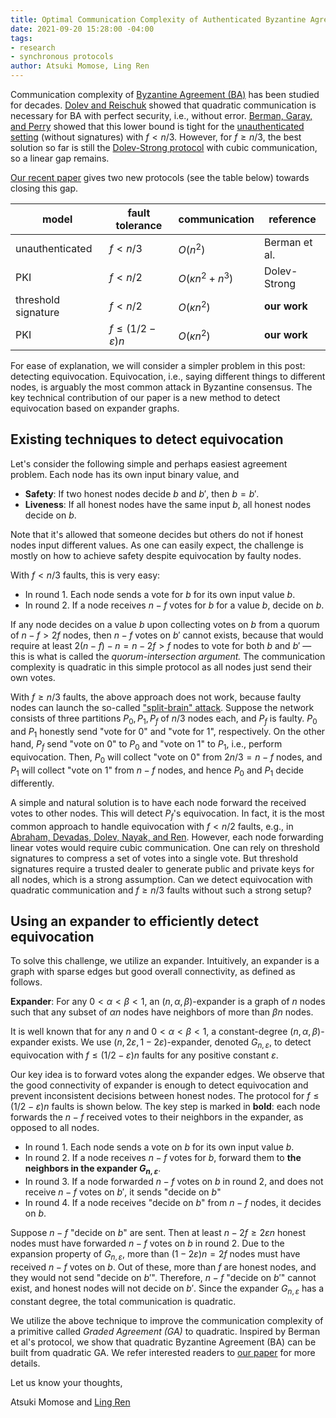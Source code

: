 ```yaml
---
title: Optimal Communication Complexity of Authenticated Byzantine Agreement
date: 2021-09-20 15:28:00 -04:00
tags:
- research
- synchronous protocols
author: Atsuki Momose, Ling Ren
---
```


Communication complexity of [Byzantine Agreement (BA)](https://decentralizedthoughts.github.io/2020-09-14-broadcast-from-agreement-and-agreement-from-broadcast/) has been studied for decades. [Dolev and Reischuk](https://decentralizedthoughts.github.io/2019-08-16-byzantine-agreement-needs-quadratic-messages/) showed that quadratic communication is necessary for BA with perfect security, i.e., without error. [Berman, Garay, and Perry](https://dl.acm.org/doi/10.5555/166961.167018) showed that this lower bound is tight for the [unauthenticated setting](https://decentralizedthoughts.github.io/2019-08-02-byzantine-agreement-is-impossible-for-$n-slash-leq-3-f$-is-the-adversary-can-easily-simulate/) (without signatures) with $f < n/3$. However, for $f \ge n/3$, the best solution so far is still the [Dolev-Strong protocol](https://decentralizedthoughts.github.io/2019-12-22-dolev-strong/) with cubic communication, so a linear gap remains. 

[Our recent paper](https://arxiv.org/abs/2007.13175) gives two new protocols (see the table below) towards closing this gap. 

| model               | fault tolerance              | communication         | reference     |
| ------------------- | ---------------------------- | --------------------- | ------------- |
| unauthenticated     | $f < n/3$                  | $O(n^2)$              | Berman et al. |
| PKI                 | $f < n/2$                    | $O(\kappa n^2 + n^3)$ | Dolev-Strong  |
| threshold signature | $f < n/2$                    | $O(\kappa n^2)$       | **our work**  |
| PKI                 | $f \le (1/2 - \varepsilon)n$ | $O(\kappa n^2)$       | **our work**  |

For ease of explanation, we will consider a simpler problem in this post: detecting equivocation. Equivocation, i.e., saying different things to different nodes, is arguably the most common attack in Byzantine consensus. The key technical contribution of our paper is a new method to detect equivocation based on expander graphs. 

## Existing techniques to detect equivocation 

Let's consider the following simple and perhaps easiest agreement problem. Each node has its own input binary value, and

- **Safety**: If two honest nodes decide $b$ and $b'$, then $b = b'$.
- **Liveness**: If all honest nodes have the same input $b$, all honest nodes decide on $b$.
 
Note that it's allowed that someone decides but others do not if honest nodes input different values. As one can easily expect, the challenge is mostly on how to achieve safety despite equivocation by faulty nodes.


With $f < n/3$ faults, this is very easy:

- In round 1. Each node sends a vote for $b$ for its own input value $b$.
- In round 2. If a node receives $n-f$ votes for $b$ for a value $b$, decide on $b$.

If any node decides on a value $b$ upon collecting votes on $b$ from a quorum of $n-f > 2f$ nodes, then $n-f$ votes on $b'$ cannot exists, because that would require at least $2(n-f) - n = n-2f > f$ nodes to vote for both $b$ and $b'$ — this is what is called the *quorum-intersection argument.* The communication complexity is quadratic in this simple protocol as all nodes just send their own votes.


With $f \ge n/3$ faults, the above approach does not work, because faulty nodes can launch the so-called ["split-brain" attack](https://decentralizedthoughts.github.io/2019-06-25-on-the-impossibility-of-byzantine-agreement-for-n-equals-3f-in-partial-synchrony/). Suppose the network consists of three partitions $P_0, P_1, P_f$ of $n/3$ nodes each, and $P_f$ is faulty. $P_0$ and $P_1$ honestly send "vote for 0" and "vote for 1", respectively. On the other hand, $P_f$ send "vote on 0" to $P_0$ and "vote on 1" to $P_1$, i.e., perform equivocation. Then, $P_0$ will collect "vote on 0" from $2n/3 = n-f$ nodes, and $P_1$ will collect "vote on 1" from $n-f$ nodes, and hence $P_0$ and $P_1$ decide differently.


A simple and natural solution is to have each node forward the received votes to other nodes. This will detect $P_f$'s equivocation. In fact, it is the most common approach to handle equivocation with $f < n/2$ faults, e.g., in [Abraham, Devadas, Dolev, Nayak, and Ren](https://eprint.iacr.org/2018/1028.pdf). However, each node forwarding linear votes would require cubic communication. One can rely on threshold signatures to compress a set of votes into a single vote. But threshold signatures require a trusted dealer to generate public and private keys for all nodes, which is a strong assumption. Can we detect equivocation with quadratic communication and $f \ge n/3$ faults without such a strong setup?

## Using an expander to efficiently detect equivocation

To solve this challenge, we utilize an expander. Intuitively, an expander is a graph with sparse edges but good overall connectivity, as defined as follows.

**Expander**:  For any $0 < \alpha < \beta < 1$, an $(n,\alpha,\beta)$-expander is a graph of $n$ nodes such that any subset of $\alpha n$ nodes have neighbors of more than $\beta n$ nodes.

It is well known that for any $n$ and $0 < \alpha < \beta < 1$, a constant-degree $(n,\alpha,\beta)$-expander exists. We use $(n,2\varepsilon,1-2\varepsilon)$-expander, denoted $G_{n,\varepsilon}$, to detect equivocation with $f \le (1/2-\varepsilon)n$ faults for any positive constant $\varepsilon$.


Our key idea is to forward votes along the expander edges. We observe that the good connectivity of expander is enough to detect equivocation and prevent inconsistent decisions between honest nodes. The protocol for $f \le (1/2-\varepsilon)n$ faults is shown below. The key step is marked in **bold**: each node forwards the $n-f$ received votes to their neighbors in the expander, as opposed to all nodes. 

- In round 1. Each node sends a vote on $b$ for its own input value $b$.
- In round 2. If a node receives $n-f$ votes for $b$, forward them to **the neighbors in the expander $G_{n,\varepsilon}$**.
- In round 3. If a node forwarded  $n-f$ votes on $b$ in round 2, and does not receive $n-f$ votes on $b'$, it sends "decide on $b$"
- In round 4. If a node receives "decide on $b$" from $n-f$ nodes, it decides on $b$.

Suppose $n-f$ "decide on $b$" are sent. Then at least $n-2f \ge 2\varepsilon n$ honest nodes must have forwarded $n-f$ votes on $b$ in round 2. Due to the expansion property of $G_{n,\varepsilon}$, more than $(1-2\varepsilon)n = 2f$ nodes must have received $n-f$ votes on $b$.  Out of these, more than $f$ are honest nodes, and they would not send "decide on $b'$". Therefore, $n-f$ "decide on $b'$" cannot exist, and honest nodes will not decide on $b'$. Since the expander $G_{n,\varepsilon}$ has a constant degree, the total communication is quadratic.

We utilize the above technique to improve the communication complexity of a primitive called *Graded Agreement (GA)* to quadratic. Inspired by Berman et al's protocol, we show that quadratic Byzantine Agreement (BA) can be built from quadratic GA. We refer interested readers to [our paper](https://arxiv.org/abs/2007.13175) for more details.

Let us know your thoughts, 

Atsuki Momose and [Ling Ren](https://sites.google.com/view/renling) 

